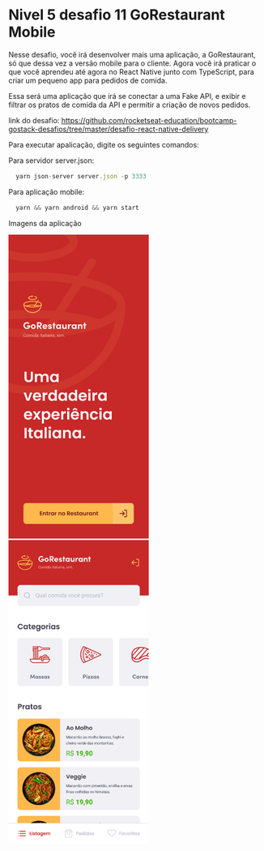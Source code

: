# Nivel 5 desafio 11 GoRestaurant Mobile

Nesse desafio, você irá desenvolver mais uma aplicação, a GoRestaurant, só que dessa vez a versão mobile para o cliente. Agora você irá praticar o que você aprendeu até agora no React Native junto com TypeScript, para criar um pequeno app para pedidos de comida.

Essa será uma aplicação que irá se conectar a uma Fake API, e exibir e filtrar os pratos de comida da API e permitir a criação de novos pedidos.

link do desafio: https://github.com/rocketseat-education/bootcamp-gostack-desafios/tree/master/desafio-react-native-delivery

Para executar apalicação, digite os seguintes comandos:

Para servidor server.json:

```js
  yarn json-server server.json -p 3333
```

Para aplicação mobile:

```js
  yarn && yarn android && yarn start
```
<p>Imagens da aplicação</p>

<img alt='Certificado Gostack' height="600" title='Certificado Gostack' src='.github/goRestaurant/Entrar.png' />
<img alt='Certificado Gostack' height="600" title='Certificado Gostack' src='.github/goRestaurant/Home.png' />
